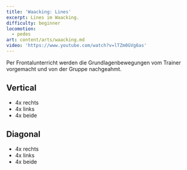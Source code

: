 ```yaml
---
title: 'Waacking: Lines'
excerpt: Lines im Waacking.
difficulty: beginner
locomotion:
  - pedes
art: content/arts/waacking.md
video: 'https://www.youtube.com/watch?v=lTZm0GVg6as'
---
```


Per Frontalunterricht werden die Grundlagenbewegungen vom Trainer vorgemacht und
von der Gruppe nachgeahmt.

## Vertical

* 4x rechts
* 4x links
* 4x beide

## Diagonal

* 4x rechts
* 4x links
* 4x beide
